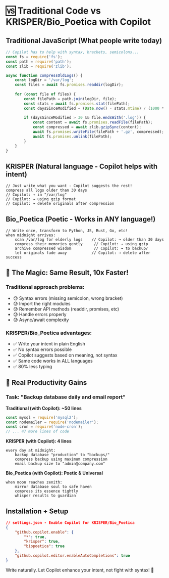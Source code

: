 # 🆚 Traditional Code vs KRISPER/Bio_Poetica with Copilot

## Traditional JavaScript (What people write today)
```javascript
// Copilot has to help with syntax, brackets, semicolons...
const fs = require('fs');
const path = require('path');
const zlib = require('zlib');

async function compressOldLogs() {
    const logDir = '/var/log';
    const files = await fs.promises.readdir(logDir);
    
    for (const file of files) {
        const filePath = path.join(logDir, file);
        const stats = await fs.promises.stat(filePath);
        const daysSinceModified = (Date.now() - stats.mtime) / (1000 * 60 * 60 * 24);
        
        if (daysSinceModified > 30 && file.endsWith('.log')) {
            const content = await fs.promises.readFile(filePath);
            const compressed = await zlib.gzipSync(content);
            await fs.promises.writeFile(filePath + '.gz', compressed);
            await fs.promises.unlink(filePath);
        }
    }
}
```

## KRISPER (Natural language - Copilot helps with intent)
```krisper
// Just write what you want - Copilot suggests the rest!
compress all logs older than 30 days
// Copilot: → in "/var/log"
// Copilot: → using gzip format
// Copilot: → delete originals after compression
```

## Bio_Poetica (Poetic - Works in ANY language!)
```bio
// Write once, transform to Python, JS, Rust, Go, etc!
when midnight arrives:
    scan /var/log for elderly logs    // Copilot: → older than 30 days
    compress their memories gently     // Copilot: → using gzip
    archive compressed wisdom          // Copilot: → to backup/
    let originals fade away           // Copilot: → delete after success
```

## 🎯 The Magic: Same Result, 10x Faster!

### Traditional approach problems:
- 😓 Syntax errors (missing semicolon, wrong bracket)
- 😓 Import the right modules
- 😓 Remember API methods (readdir, promises, etc)
- 😓 Handle errors properly
- 😓 Async/await complexity

### KRISPER/Bio_Poetica advantages:
- ✅ Write your intent in plain English
- ✅ No syntax errors possible
- ✅ Copilot suggests based on meaning, not syntax
- ✅ Same code works in ALL languages
- ✅ 80% less typing

## 🚀 Real Productivity Gains

### Task: "Backup database daily and email report"

**Traditional (with Copilot): ~50 lines**
```javascript
const mysql = require('mysql2');
const nodemailer = require('nodemailer');
const cron = require('node-cron');
// ... 47 more lines of code
```

**KRISPER (with Copilot): 4 lines**
```krisper
every day at midnight:
    backup database "production" to "backups/"
    compress backup using maximum compression  
    email backup size to "admin@company.com"
```

**Bio_Poetica (with Copilot): Poetic & Universal**
```bio
when moon reaches zenith:
    mirror database soul to safe haven
    compress its essence tightly
    whisper results to guardian
```

## Installation + Setup
```json
// settings.json - Enable Copilot for KRISPER/Bio_Poetica
{
    "github.copilot.enable": {
        "*": true,
        "krisper": true,
        "biopoetica": true
    },
    "github.copilot.editor.enableAutoCompletions": true
}
```

Write naturally. Let Copilot enhance your intent, not fight with syntax! 🎉